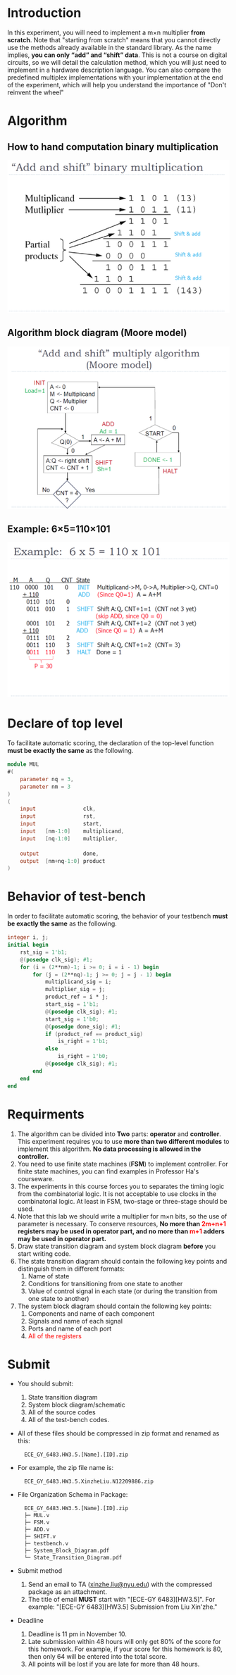 # Introduction
In this experiment, you will need to implement a m×n multiplier **from scratch**. Note that "starting from scratch" means that you cannot directly use the methods already available in the standard library. As the name implies, **you can only “add” and “shift” data**.
This is not a course on digital circuits, so we will detail the calculation method, which you will just need to implement in a hardware description language.
You can also compare the predefined multiplex implementations with your implementation at the end of the experiment, which will help you understand the importance of "Don't reinvent the wheel"

# Algorithm
## How to hand computation binary multiplication
![image](pic/HW3.5/0.png)

## Algorithm block diagram (Moore model)
![image](pic/HW3.5/1.png)

## Example: 6×5=110×101
![image](pic/HW3.5/2.png)

# Declare of top level
To facilitate automatic scoring, the declaration of the top-level function **must be exactly the same** as the following.
```Verilog
module MUL
#(
    parameter nq = 3,
    parameter nm = 3
)
(
    input               clk,
    input               rst,
    input               start,
    input   [nm-1:0]    multiplicand,
    input   [nq-1:0]    multiplier,

    output              done,
    output  [nm+nq-1:0] product
)
```

# Behavior of test-bench
In order to facilitate automatic scoring, the behavior of your testbench **must be exactly the same** as the following.
```Verilog
integer i, j;
initial begin
    rst_sig = 1'b1;
    @(posedge clk_sig); #1;
    for (i = (2**nm)-1; i >= 0; i = i - 1) begin
        for (j = (2**nq)-1; j >= 0; j = j - 1) begin
            multiplicand_sig = i;
            multiplier_sig = j;
            product_ref = i * j;
            start_sig = 1'b1;
            @(posedge clk_sig); #1;
            start_sig = 1'b0;
            @(posedge done_sig); #1;
            if (product_ref == product_sig)
                is_right = 1'b1;
            else
                is_right = 1'b0;
            @(posedge clk_sig); #1;
        end
    end
end
```

# Requirments
1. The algorithm can be divided into **Two** parts: **operator** and **controller**. This experiment requires you to use **more than two different modules** to implement this algorithm. **No data processing is allowed in the controller.**
2. You need to use finite state machines (**FSM**) to implement controller. For finite state machines, you can find examples in Professor Ha's courseware. 
3. The experiments in this course forces you to separates the timing logic from the combinatorial logic. It is not acceptable to use clocks in the combinatorial logic. At least in FSM, two-stage or three-stage should be used.
4. Note that this lab we should write a multiplier for m×n bits, so the use of parameter is necessary. To conserve resources, **No more than <font color=red>2m+n+1</font> registers may be used in operator part, and no more than <font color=red>m+1</font> adders may be used in operator part.**
5. Draw state transition diagram and system block diagram **before** you start writing code.
6. The state transition diagram should contain the following key points and distinguish them in different formats:
    1. Name of state
    2. Conditions for transitioning from one state to another
    3. Value of control signal in each state (or during the transition from one state to another)
7. The system block diagram should contain the following key points:
    1. Components and name of each component
    2. Signals and name of each signal
    3. Ports and name of each port
    4. <font color=red>All of the registers</font>
# Submit
+ You should submit:
    1. State transition diagram
    2. System block diagram/schematic
    3. All of the source codes
    4. All of the test-bench codes.
+ All of these files should be compressed in zip format and renamed as this: 

        ECE_GY_6483.HW3.5.[Name].[ID].zip

+ For example, the zip file name is: 

        ECE_GY_6483.HW3.5.XinzheLiu.N12209886.zip

+ File Organization Schema in Package:

        ECE_GY_6483.HW3.5.[Name].[ID].zip
        ├─ MUL.v
        ├─ FSM.v
        ├─ ADD.v
        ├─ SHIFT.v
        ├─ testbench.v
        ├─ System_Block_Diagram.pdf
        └─ State_Transition_Diagram.pdf

+ Submit method
	1. Send an email to TA (xinzhe.liu@nyu.edu) with the compressed package as an attachment.
	2. The title of email **MUST** start with "[ECE-GY 6483][HW3.5]". For example: "[ECE-GY 6483][HW3.5] Submission from Liu Xin'zhe."
    
+ Deadline
	1. Deadline is 11 pm in November 10.
	2. Late submission within 48 hours will only get 80% of the score for this homework. For example, if your score for this homework is 80, then only 64 will be entered into the total score.
	3. All points will be lost if you are late for more than 48 hours.
